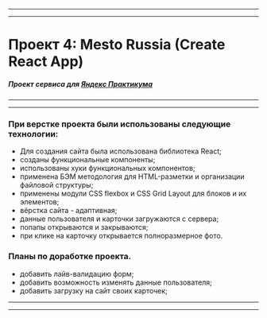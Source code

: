 ***
***

# Проект 4: Mesto Russia (Create React App)
##### Проект сервиса для [Яндекс Практикума](https://praktikum.yandex.ru/)

***
***

### При верстке проекта были использованы следующие технологии:

* Для создания сайта была использована библиотека React;
* созданы функциональные компоненты;
* использованы хуки функциональных компонентов;
* применена БЭМ методология для HTML-разметки и организации файловой структуры;
* применены модули CSS flexbox и CSS Grid Layout для блоков и их элементов;
* вёрстка сайта - адаптивная;
* данные пользователя и карточки загружаются с сервера;
* попапы открываются и закрываются;
* при клике на карточку открывается полноразмерное фото.

### Планы по доработке проекта.

* добавить лайв-валидацию форм;
* добавить возможность изменять данные пользователя;
* добавить загрузку на сайт своих карточек;

***
***

